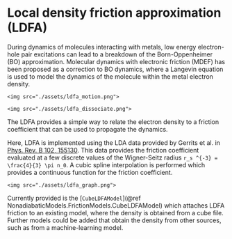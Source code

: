 # Local density friction approximation (LDFA)

During dynamics of molecules interacting with metals, low energy electron-hole pair
excitations can lead to a breakdown of the Born-Oppenheimer (BO) approximation.
Molecular dynamics with electronic friction (MDEF) has been proposed as a correction to
BO dynamics, where a Langevin equation is used to model the dynamics of the molecule
within the metal electron density.

```@raw html
<img src="./assets/ldfa_motion.png">
```
```@raw html
<img src="./assets/ldfa_dissociate.png">
```

The LDFA provides a simple way to relate the electron density to a friction coefficient
that can be used to propagate the dynamics.

Here, LDFA is implemented using the LDA data provided by Gerrits et al. in
[Phys. Rev. B 102, 155130](https://doi.org/10.1103/PhysRevB.102.155130).
This data provides the friction coefficient evaluated at a few discrete values of
the Wigner-Seitz radius ``r_s ^{-3} = \frac{4}{3} \pi n_0``.
A cubic spline interpolation is performed which provides a continuous function
for the friction coefficient. 

```@raw html
<img src="./assets/ldfa_graph.png">
```

Currently provided is the [`CubeLDFAModel`](@ref NonadiabaticModels.FrictionModels.CubeLDFAModel)
which attaches LDFA friction to an existing model, where the density is obtained from a cube file.
Further models could be added that obtain the density from other sources, such as from
a machine-learning model.
